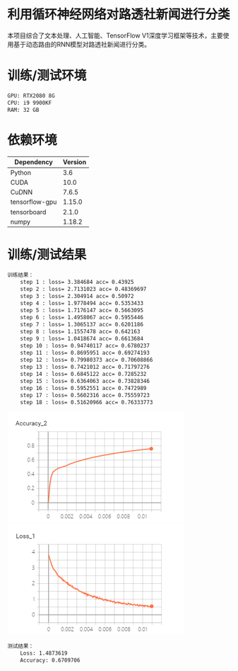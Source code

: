# 利用循环神经网络对路透社新闻进行分类
本项目综合了文本处理、人工智能、TensorFlow V1深度学习框架等技术，主要使用基于动态路由的RNN模型对路透社新闻进行分类。

# 训练/测试环境
```
GPU: RTX2080 8G
CPU: i9 9900KF
RAM: 32 GB
```

# 依赖环境
| Dependency | Version | 
| ------ | ------ | 
| Python | 3.6 |
| CUDA | 10.0 |
| CuDNN | 7.6.5 |
| tensorflow-gpu | 1.15.0 |
| tensorboard | 2.1.0|
| numpy | 1.18.2 |

# 训练/测试结果
    训练结果： 
        step 1 : loss= 3.384684 acc= 0.43925
        step 2 : loss= 2.7131023 acc= 0.48369697
        step 3 : loss= 2.304914 acc= 0.50972
        step 4 : loss= 1.9778494 acc= 0.5353433
        step 5 : loss= 1.7176147 acc= 0.5663095
        step 6 : loss= 1.4958067 acc= 0.5955446
        step 7 : loss= 1.3065137 acc= 0.6201186
        step 8 : loss= 1.1557478 acc= 0.642163
        step 9 : loss= 1.0418674 acc= 0.6613684
        step 10 : loss= 0.94740117 acc= 0.6780237
        step 11 : loss= 0.8695951 acc= 0.69274193
        step 12 : loss= 0.79980373 acc= 0.70608866
        step 13 : loss= 0.7421012 acc= 0.71797276
        step 14 : loss= 0.6845122 acc= 0.7285232
        step 15 : loss= 0.6364063 acc= 0.73828346
        step 16 : loss= 0.5952551 acc= 0.7472989
        step 17 : loss= 0.5602316 acc= 0.75559723
        step 18 : loss= 0.51620966 acc= 0.76333773
![avatar](img/accuracy.png) ![avatar](img/loss.png)  
    
    测试结果：
        Loss: 1.4873619
        Accuracy: 0.6709706




